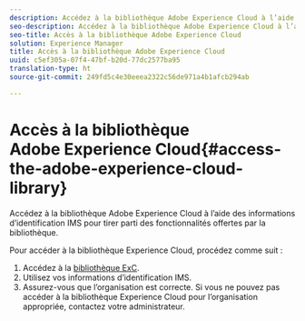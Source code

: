 ```yaml
---
description: Accédez à la bibliothèque Adobe Experience Cloud à l’aide des informations d’identification IMS pour tirer parti des fonctionnalités offertes par la bibliothèque.
seo-description: Accédez à la bibliothèque Adobe Experience Cloud à l’aide des informations d’identification IMS pour tirer parti des fonctionnalités offertes par la bibliothèque.
seo-title: Accès à la bibliothèque Adobe Experience Cloud
solution: Experience Manager
title: Accès à la bibliothèque Adobe Experience Cloud
uuid: c5ef305a-07f4-47bf-b20d-77dc2577ba95
translation-type: ht
source-git-commit: 249fd5c4e30eeea2322c56de971a4b1afcb294ab

---
```



# Accès à la bibliothèque Adobe Experience Cloud{#access-the-adobe-experience-cloud-library}

Accédez à la bibliothèque Adobe Experience Cloud à l’aide des informations d’identification IMS pour tirer parti des fonctionnalités offertes par la bibliothèque.

Pour accéder à la bibliothèque Experience Cloud, procédez comme suit :

1. Accédez à la [bibliothèque ExC](https://experiencecloud.adobe.com/library).
1. Utilisez vos informations d’identification IMS.
1. Assurez-vous que l’organisation est correcte. Si vous ne pouvez pas accéder à la bibliothèque Experience Cloud pour l’organisation appropriée, contactez votre administrateur.


